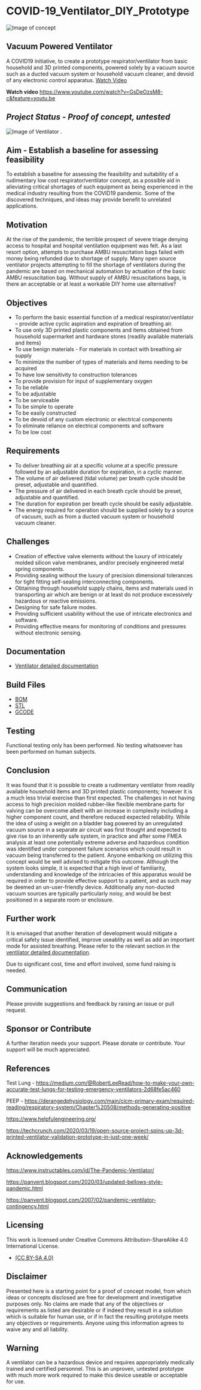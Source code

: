 # COVID-19_Ventilator_DIY_Prototype

![Image of concept](/Diagrams/ConceptOverview.png?raw=true "Optional Title")

## Vacuum Powered Ventilator 
A COVID19 initiative, to create a prototype respirator/ventilator from basic household and 3D printed components, powered solely by a vacuum source such as a ducted vacuum system or household vacuum cleaner, and devoid of any electronic control apparatus.
[Watch Video](https://www.youtube.com/watch?v=GsDeOzsM8-c&feature=youtu.be)

**Watch video** https://www.youtube.com/watch?v=GsDeOzsM8-c&feature=youtu.be

## *Project Status - Proof of concept, untested*

![Image of Ventilator](/images/Ventilator_CompleteView.png?raw=true "Optional Title")
.

## Aim - Establish a baseline for assessing feasibility
To establish a baseline for assessing the feasibility and suitability of a rudimentary low cost respirator/ventilator concept, as a possible aid in alleviating critical shortages of such equipment as being experienced in the medical industry resulting from the COVID19 pandemic.
Some of the discovered techniques, and ideas may provide benefit to unrelated applications.

## Motivation
At the rise of the pandemic, the terrible prospect of severe triage denying access to hospital and hospital ventilation equipment was felt. As a last resort option, attempts to purchase AMBU resuscitation bags failed with money being refunded due to shortage of supply. Many open source ventilator projects attempting to fill the shortage of ventilators during the pandemic are based on mechanical automation by actuation of the basic AMBU resuscitation bag. Without supply of AMBU resuscitations bags, is there an acceptable or at least a workable DIY home use alternative?

## Objectives
- To perform the basic essential function of a medical respirator/ventilator – provide active cyclic aspiration and expiration of breathing air.
- To use only 3D printed plastic components and items obtained from household supermarket and hardware stores (readily available materials and items)
- To use benign materials - For materials in contact with breathing air supply
- To minimize the number of types of materials and items needing to be acquired
- To have low sensitivity to construction tolerances
- To provide provision for input of supplementary oxygen
- To be reliable
- To be adjustable
- To be serviceable
- To be simple to operate
- To be easily constructed
- To be devoid of any custom electronic or electrical components
- To eliminate reliance on electrical components and software
- To be low cost

## Requirements
- To deliver breathing air at a specific volume at a specific pressure followed by an adjustable duration for expiration, in a cyclic manner.
- The volume of air delivered (tidal volume) per breath cycle should be preset, adjustable and quantified.
- The pressure of air delivered in each breath cycle should be preset, adjustable and quantified.
- The duration for expiration per breath cycle should be easily adjustable.
- The energy required for operation should be supplied solely by a source of vacuum, such as from a ducted vacuum system or household vacuum cleaner.

## Challenges
- Creation of effective valve elements without the luxury of intricately molded silicon valve membranes, and/or precisely engineered metal spring components.
- Providing sealing without the luxury of precision dimensional tolerances for tight fitting self-sealing interconnecting components.
- Obtaining through household supply chains, items and materials used in transporting air which are benign or at least do not produce excessively hazardous or reactive emissions.
- Designing for safe failure modes.
- Providing sufficient usability without the use of intricate electronics and software.
- Providing effective means for monitoring of conditions and pressures without electronic sensing.



## Documentation
 - [Ventilator detailed documentation](https://github.com/kaiem/COVID-19_Ventilator_DIY_Prototype/blob/master/Doc)


## Build Files
- [BOM](https://github.com/kaiem/COVID-19_Ventilator_DIY_Prototype/blob/master/BOM)
- [STL](https://github.com/kaiem/COVID-19_Ventilator_DIY_Prototype/blob/master/STL)
- [GCODE](https://github.com/kaiem/COVID-19_Ventilator_DIY_Prototype/blob/master/gcode)


## Testing
Functional testing only has been performed. No testing whatsoever has been performed on human subjects.


## Conclusion
It was found that it is possible to create a rudimentary ventilator from readily available household items and 3D printed plastic components; however it is a much less trivial exercise than first expected. The challenges in not having access to high precision molded rubber-like flexible membrane parts for valving can be overcome albeit with an increase in complexity including a higher component count, and therefore reduced expected reliability. While the idea of using a weight on a bladder bag powered by an unregulated vacuum source in a separate air circuit was first thought and expected to give rise to an inherently safe system, in practice and after some FMEA analysis at least one potentially extreme adverse and hazardous condition was identified under component failure scenarios which could result in vacuum being transferred to the patient. Anyone embarking on utilizing this concept would be well advised to mitigate this outcome. Although the system looks simple, it is expected that a high level of familiarity, understanding and knowledge of the intricacies of this apparatus would be required in order to provide effective support to a patient, and as such may be deemed an un-user-friendly device. Additionally any non-ducted vacuum sources are typically particularly noisy, and would be best positioned in a separate room or enclosure.


## Further work
It is envisaged that another iteration of development would mitigate a critical safety issue identified, improve useablity as well as add an important mode for assisted breathing. Please refer to the relevant section in the [ventilator detailed documentation](https://github.com/kaiem/COVID-19_Ventilator_DIY_Prototype/blob/master/Doc).

Due to significant cost, time and effort involved, some fund raising is needed.


## Communication
Please provide suggestions and feedback by raising an issue or pull request.


## Sponsor or Contribute
A further iteration needs your support. Please donate or contribute. Your support will be much appreciated.


## References
Test Lung - https://medium.com/@RobertLeeRead/how-to-make-your-own-accurate-test-lungs-for-testing-emergency-ventilators-2d68fe5ac460

PEEP - https://derangedphysiology.com/main/cicm-primary-exam/required-reading/respiratory-system/Chapter%20508/methods-generating-positive

https://www.helpfulengineering.org/

https://techcrunch.com/2020/03/19/open-source-project-spins-up-3d-printed-ventilator-validation-prototype-in-just-one-week/

## Acknowledgements

https://www.instructables.com/id/The-Pandemic-Ventilator/

https://panvent.blogspot.com/2020/03/updated-bellows-style-pandemic.html

https://panvent.blogspot.com/2007/02/pandemic-ventilator-contingency.html


## Licensing
This work is licensed under Creative Commons Attribution-ShareAlike 4.0 International License.
- [(CC BY-SA 4.0)](https://creativecommons.org/licenses/by-sa/4.0/)


## Disclaimer
Presented here is a starting point for a proof of concept model, from which ideas or concepts disclosed are free for development and investigative purposes only.
No claims are made that any of the objectives or requirements as listed are desirable or if indeed they result in a solution which is suitable for human use, or if in fact the resulting prototype meets any objectives or requirements.
Anyone using this information agrees to waive any and all liability.


## Warning
A ventilator can be a hazardous device and requires appropriately medically trained and certified personnel.
This is an unproven, untested prototype with much more work required to make this device useable or acceptable for use.
